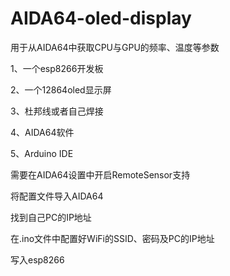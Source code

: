# AIDA64-oled-display
用于从AIDA64中获取CPU与GPU的频率、温度等参数


1、一个esp8266开发板

2、一个12864oled显示屏

3、杜邦线或者自己焊接

4、AIDA64软件

5、Arduino IDE


需要在AIDA64设置中开启RemoteSensor支持

将配置文件导入AIDA64

找到自己PC的IP地址

在.ino文件中配置好WiFi的SSID、密码及PC的IP地址

写入esp8266
